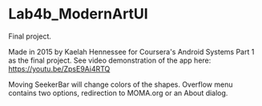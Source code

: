 # Lab4b_ModernArtUI
Final project.

Made in 2015 by Kaelah Hennessee for Coursera's Android Systems Part 1 as the final project.
See video demonstration of the app here: https://youtu.be/ZpsE9Ai4RTQ

Moving SeekerBar will change colors of the shapes. Overflow menu contains two options, redirection to MOMA.org or an About dialog.
